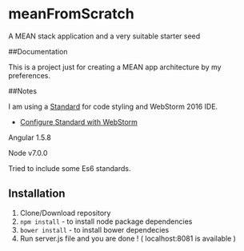 # meanFromScratch
A MEAN stack application and a very suitable starter seed

##Documentation

This is a project just for creating a MEAN app architecture by my preferences.

##Notes

I am using a [Standard](https://github.com/feross/standard) for code styling and WebStorm 2016 IDE.
- [Configure Standard with WebStorm](https://github.com/feross/standard/blob/master/docs/webstorm.md)

Angular 1.5.8

Node v7.0.0

Tried to include some Es6 standards.

## Installation

1. Clone/Download repository
2. `npm install` - to install node package dependencies
3. `bower install` - to install bower dependecies
4. Run server.js file and you are done ! ( localhost:8081 is available ) 
